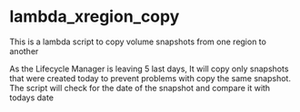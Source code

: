 # lambda_xregion_copy
This is a lambda script to copy volume snapshots from one region to another

As the Lifecycle Manager is leaving 5 last days, It will copy only snapshots that were created today to prevent problems with copy the same snapshot. The script will check for the date of the snapshot and compare it with todays date
